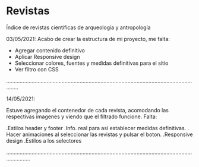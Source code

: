 # Revistas
Índice de revistas científicas de arqueología y antropología

03/05/2021: Acabo de crear la estructura de mi proyecto, me falta:

- Agregar contenido definitivo
- Aplicar Responsive design
- Seleccionar colores, fuentes y medidas definitivas para el sitio
- Ver filtro con CSS

....................................................................................................................................

14/05/2021:

Estuve agregando el contenedor de cada revista, acomodando las respectivas imagenes y viendo que el filtrado funcione. Falta:

.Estilos header y footer
.Info. real para así establecer medidas definitivas.
. Hacer animaciones al seleccionar las revistas y pulsar el boton.
.Responsive design
.Estilos a los selectores

............................................................................................................................................
